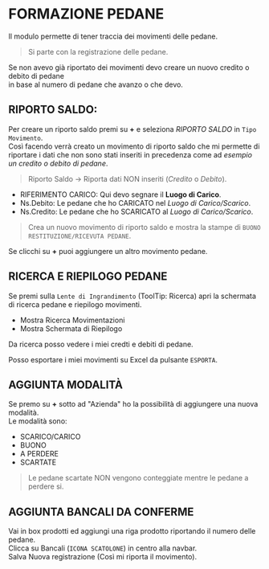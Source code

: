 # FORMAZIONE PEDANE

Il modulo permette di tener traccia dei movimenti delle pedane.       

> Si parte con la registrazione delle pedane.         

Se non avevo già riportato dei movimenti devo creare un nuovo credito o debito di pedane     
in base al numero di pedane che avanzo o che devo.    

## RIPORTO SALDO:

Per creare un riporto saldo premi su **+** e seleziona *RIPORTO SALDO* in `Tipo Movimento`.     
Così facendo verrà creato un movimento di riporto saldo che mi permette di riportare i dati 
che non sono stati inseriti in precedenza come ad *esempio un credito o debito di pedane*.

> Riporto Saldo -> Riporta dati NON inseriti (*Credito* o *Debito*).

- RIFERIMENTO CARICO: Qui devo segnare il **Luogo di Carico**.
- Ns.Debito: Le pedane che ho CARICATO nel *Luogo di Carico/Scarico*. 
- Ns.Credito: Le pedane che ho SCARICATO al *Luogo di Carico/Scarico*.

> Crea un nuovo movimento di riporto saldo e mostra la stampe di `BUONO RESTITUZIONE/RICEVUTA PEDANE`.

Se clicchi su **+** puoi aggiungere un altro movimento pedane.      

## RICERCA E RIEPILOGO PEDANE

Se premi sulla `Lente di Ingrandimento` (ToolTip: Ricerca) apri la schermata di ricerca pedane e riepilogo movimenti.      
- Mostra Ricerca Movimentazioni
- Mostra Schermata di Riepilogo

Da ricerca posso vedere i miei credti e debiti di pedane.      

Posso esportare i miei movimenti su Excel da pulsante `ESPORTA`.        

## AGGIUNTA MODALITÀ

Se premo su **+** sotto ad "Azienda" ho la possibilità di aggiungere una nuova modalità.      
Le modalità sono:
- SCARICO/CARICO
- BUONO
- A PERDERE
- SCARTATE

> Le pedane scartate NON vengono conteggiate mentre le pedane a perdere si.

## AGGIUNTA BANCALI DA CONFERME

Vai in box prodotti ed aggiungi una riga prodotto riportando il numero delle pedane.        
Clicca su Bancali (`ICONA SCATOLONE`) in centro alla navbar.         
Salva Nuova registrazione (Così mi riporta il movimento).          

